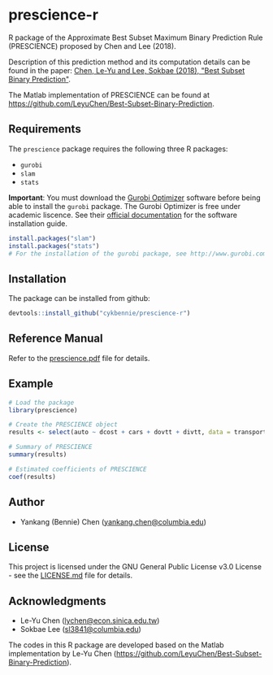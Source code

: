 # prescience-r

R package of the Approximate Best Subset Maximum Binary Prediction Rule (PRESCIENCE) proposed by Chen and Lee (2018).

Description of this prediction method and its computation details can be found in the paper:
[Chen, Le-Yu and Lee, Sokbae (2018), "Best Subset Binary Prediction"](https://arxiv.org/abs/1610.02738).

The Matlab implementation of PRESCIENCE can be found at https://github.com/LeyuChen/Best-Subset-Binary-Prediction.

## Requirements

The `prescience` package requires the following three R packages:

* `gurobi`
* `slam`
* `stats`

**Important**: You must download the [Gurobi Optimizer](http://www.gurobi.com/) software before being able to install the `gurobi` package. The Gurobi Optimizer is free under academic liscence. See their [official documentation](http://www.gurobi.com/documentation/) for the software installation guide.

``` r
install.packages("slam")
install.packages("stats")
# For the installation of the gurobi package, see http://www.gurobi.com/documentation/.
```

## Installation

The package can be installed from github:

``` r
devtools::install_github("cykbennie/prescience-r")
```

## Reference Manual

Refer to the [prescience.pdf](prescience.pdf) file for details.

## Example

``` r
# Load the package
library(prescience)

# Create the PRESCIENCE object
results <- select(auto ~ dcost + cars + dovtt + divtt, data = transportation, nfoc = 1, q = 1, bound = 10)

# Summary of PRESCIENCE
summary(results)

# Estimated coefficients of PRESCIENCE
coef(results)
```

## Author

* Yankang (Bennie) Chen (<yankang.chen@columbia.edu>)

## License

This project is licensed under the GNU General Public License v3.0 License - see the [LICENSE.md](LICENSE.md) file for details.

## Acknowledgments

* Le-Yu Chen (<lychen@econ.sinica.edu.tw>)
* Sokbae Lee (<sl3841@columbia.edu>)

The codes in this R package are developed based on the Matlab implementation by Le-Yu Chen (https://github.com/LeyuChen/Best-Subset-Binary-Prediction).
